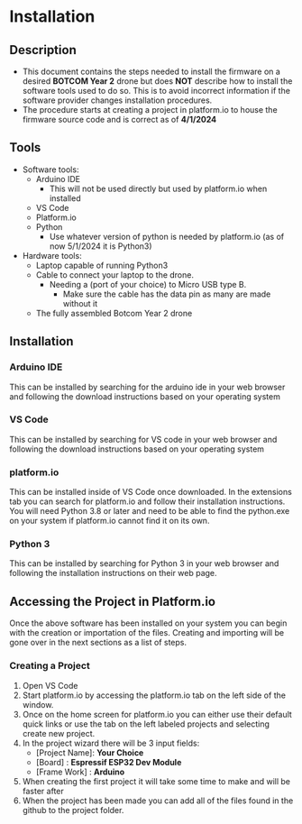 # Installation
## Description
- This document contains the steps needed to install the firmware on a desired **BOTCOM Year 2** drone but does **NOT** describe how to install the software tools used to do so. This is to avoid incorrect information if the software provider changes installation procedures. 
- The procedure starts at creating a project in platform.io to house the firmware source code and is correct as of **4/1/2024**
## Tools
- Software tools:
    - Arduino IDE
        - This will not be used directly but used by platform.io when installed
    - VS Code
    - Platform.io
    - Python
        - Use whatever version of python is needed by platform.io (as of now 5/1/2024 it is Python3)
- Hardware tools:
    - Laptop capable of running Python3
    - Cable to connect your laptop to the drone. 
        - Needing a (port of your choice) to Micro USB type B.
            - Make sure the cable has the data pin as many are made without it
    - The fully assembled Botcom Year 2 drone
## Installation
### Arduino IDE
This can be installed by searching for the arduino ide in your web browser and following the download instructions based on your operating system
### VS Code
This can be installed by searching for VS code in your web browser and following the download instructions based on your operating system
### platform.io
This can be installed inside of VS Code once downloaded. In the extensions tab you can search for platform.io and follow their installation instructions. You will need Python 3.8 or later and need to be able to find the python.exe on your system if platform.io cannot find it on its own.
### Python 3
This can be installed by searching for Python 3 in your web browser and following the installation instructions on their web page.

## Accessing the Project in Platform.io

Once the above software has been installed on your system you can begin with the creation or importation of the files. Creating and importing will be gone over in the next sections as a list of steps.
### Creating a Project
1. Open VS Code
2. Start platform.io by accessing the platform.io tab on the left side of the window.
3. Once on the home screen for platform.io you can either use their default quick links or use the tab on the left labeled projects and selecting create new project.
4. In the project wizard there will be 3 input fields: 
    - [Project Name]: **Your Choice**
    - [Board]       : **Espressif ESP32 Dev Module**
    - [Frame Work]  : **Arduino**
5. When creating the first project it will take some time to make and will be faster after
6. When the project has been made you can add all of the files found in the github to the project folder. 
    

